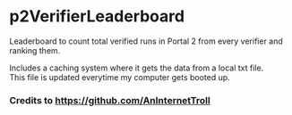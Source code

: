 # p2VerifierLeaderboard
Leaderboard to count total verified runs in Portal 2 from every verifier and ranking them.  

Includes a caching system where it gets the data from a local txt file.  
This file is updated everytime my computer gets booted up.

### Credits to https://github.com/AnInternetTroll
